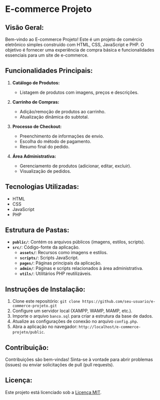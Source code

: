 # E-commerce Projeto

## Visão Geral:

Bem-vindo ao E-commerce Projeto! Este é um projeto de comércio eletrônico simples construído com HTML, CSS, JavaScript e PHP. O objetivo é fornecer uma experiência de compra básica e funcionalidades essenciais para um site de e-commerce.

## Funcionalidades Principais:

1. **Catálogo de Produtos:**
   - Listagem de produtos com imagens, preços e descrições.

2. **Carrinho de Compras:**
   - Adição/remoção de produtos ao carrinho.
   - Atualização dinâmica do subtotal.

3. **Processo de Checkout:**
   - Preenchimento de informações de envio.
   - Escolha do método de pagamento.
   - Resumo final do pedido.

4. **Área Administrativa:**
   - Gerenciamento de produtos (adicionar, editar, excluir).
   - Visualização de pedidos.

## Tecnologias Utilizadas:

- HTML
- CSS
- JavaScript
- PHP

## Estrutura de Pastas:

- **`public/`**: Contém os arquivos públicos (imagens, estilos, scripts).
- **`src/`**: Código-fonte da aplicação.
   - **`assets/`**: Recursos como imagens e estilos.
   - **`scripts/`**: Scripts JavaScript.
   - **`pages/`**: Páginas principais da aplicação.
   - **`admin/`**: Páginas e scripts relacionados à área administrativa.
   - **`utils/`**: Utilitários PHP reutilizáveis.

## Instruções de Instalação:

1. Clone este repositório: `git clone https://github.com/seu-usuario/e-commerce-projeto.git`
2. Configure um servidor local (XAMPP, WAMP, MAMP, etc.).
3. Importe o arquivo `banco.sql` para criar a estrutura da base de dados.
4. Atualize as configurações de conexão no arquivo `config.php`.
5. Abra a aplicação no navegador: `http://localhost/e-commerce-projeto/public`.

## Contribuição:

Contribuições são bem-vindas! Sinta-se à vontade para abrir problemas (issues) ou enviar solicitações de pull (pull requests).

## Licença:

Este projeto está licenciado sob a [Licença MIT](LICENSE).
